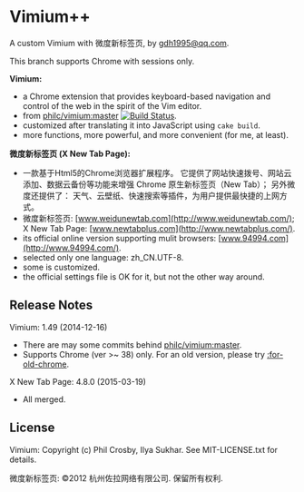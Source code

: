 Vimium++
=============================
A custom Vimium with 微度新标签页, by gdh1995@qq.com.

This branch supports Chrome with sessions only.

__Vimium:__
* a Chrome extension that provides keyboard-based navigation and control
    of the web in the spirit of the Vim editor.
* from [philc/vimium:master](https://github.com/philc/vimium) [![Build
    Status](https://secure.travis-ci.org/philc/vimium.png?branch=master
    )](https://travis-ci.org/philc/vimium).
* customized after translating it into JavaScript using `cake build`.
* more functions, more powerful, and more convenient (for me, at least).

__微度新标签页 (X New Tab Page):__
* 一款基于Html5的Chrome浏览器扩展程序。
  它提供了网站快速拨号、网站云添加、数据云备份等功能来增强 Chrome
    原生新标签页（New Tab）；
  另外微度还提供了：
    天气、云壁纸、快速搜索等插件，为用户提供最快捷的上网方式。
* 微度新标签页: [www.weidunewtab.com](http://www.weidunewtab.com/);
    X New Tab Page: [www.newtabplus.com](http://www.newtabplus.com/).
* its official online version supporting mulit browsers:
    [www.94994.com](http://www.94994.com/).
* selected only one language: zh_CN.UTF-8.
* some is customized.
* the official settings file is OK for it, but not the other way around.

Release Notes
-------------
Vimium: 1.49 (2014-12-16)
* There are may some commits behind [philc/vimium:master](
    https://github.com/philc/vimium).
* Supports Chrome (ver >~ 38) only. For an old version, please try
    [:for-old-chrome](
    https://github.com/gdh1995/vim-plus/tree/for-old-chrome).

X New Tab Page: 4.8.0 (2015-03-19)
* All merged.

License
-------
Vimium: Copyright (c) Phil Crosby, Ilya Sukhar. See MIT-LICENSE.txt for
    details.

微度新标签页: ©2012 杭州佐拉网络有限公司. 保留所有权利.
